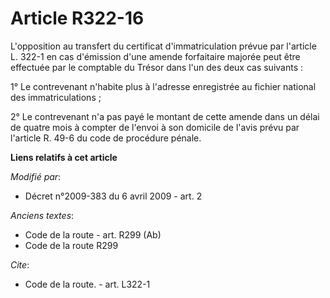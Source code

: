 # Article R322-16

L'opposition au transfert du certificat d'immatriculation prévue par l'article L. 322-1 en cas d'émission d'une amende
forfaitaire majorée peut être effectuée par le comptable du Trésor dans l'un des deux cas suivants : 

1° Le contrevenant n'habite plus à l'adresse enregistrée au fichier national des immatriculations ; 

2° Le contrevenant n'a pas payé le montant de cette amende dans un délai de quatre mois à compter de l'envoi à son domicile
de l'avis prévu par l'article R. 49-6 du code de procédure pénale.

**Liens relatifs à cet article**

_Modifié par_:

  - Décret n°2009-383 du 6 avril 2009 - art. 2

_Anciens textes_:

  - Code de la route - art. R299 (Ab)
  - Code de la route R299

_Cite_:

  - Code de la route. - art. L322-1

